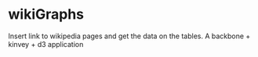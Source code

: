 # wikiGraphs
Insert link to wikipedia pages and get the data on the tables. A backbone + kinvey + d3 application
